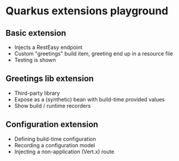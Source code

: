 # Quarkus extensions playground

## Basic extension

* Injects a RestEasy endpoint
* Custom "greetings" build item, greeting end up in a resource file
* Testing is shown

## Greetings lib extension

* Third-party library
* Expose as a (synthetic) bean with build-time provided values
* Show build / runtime recorders

## Configuration extension

* Defining build-time configuration
* Recording a configuration model
* Injecting a non-application (Vert.x) route

